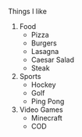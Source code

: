 Things I like
1. Food
      - Pizza
      - Burgers
      - Lasagna
      - Caesar Salad
      - Steak
2. Sports
      - Hockey
      - Golf
      - Ping Pong
3. Video Games
      - Minecraft
      - COD
